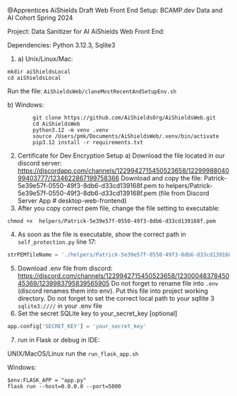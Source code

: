 @Apprentices AiShields Draft Web Front End Setup:
BCAMP.dev Data and AI Cohort Spring 2024

Project: Data Sanitizer for AI
AiShields Web Front End:

Dependencies: Python 3.12.3, Sqlite3 

1. a) Unix/Linux/Mac: 
```commandline
mkdir aiShieldsLocal
cd aiShieldsLocal
```
Run the file: `AiShieldsWeb/cloneMostRecentAndSetupEnv.sh`

   b) Windows: 
```commandline
        git clone https://github.com/AiShieldsOrg/AiShieldsWeb.git
        cd AiShieldsWeb
        python3.12 -m venv .venv
        source /Users/pmk/Documents/AiShieldsWeb/.venv/bin/activate
        pip3.12 install -r requirements.txt
```

2. Certificate for Dev Encryption Setup
    a) Download the file located in our discord server: https://discordapp.com/channels/1229942715450523658/1229998804099403777/1234622867199758366
    Download and copy the file:
Patrick-5e39e57f-0550-49f3-8db6-d33cd139168f.pem
to helpers/Patrick-5e39e57f-0550-49f3-8db6-d33cd139168f.pem
(file from Discord Server App # desktop-web-frontend)
3. After you copy correct pem file, change the file setting to executable:
```commandline
chmod +x  helpers/Patrick-5e39e57f-0550-49f3-8db6-d33cd139168f.pem 
```
4. As soon as the file is executable, show the correct path in `self_protection.py` line 17:
```python
strPEMfileName = './helpers/Patrick-5e39e57f-0550-49f3-8db6-d33cd139168f.pem'
```
5. Download .env file from discord: https://discord.com/channels/1229942715450523658/1230004837845045369/1239983795839565905
Do not forget to rename file into `.env` (discord renames them into env). Put this file into project working directory.
Do not forget to set the correct local path to your sqllite 3 `sqlite3:////` in your .env file
6. Set the secret SQLite key to your_secret_key [optional]
```python
app.config['SECRET_KEY'] = 'your_secret_key' 
```
7. run in Flask or debug in IDE:

UNIX/MacOS/Linux 
run the `run_flask_app.sh`

Windows:
```commandline
$env:FLASK_APP = "app.py"
flask run --host=0.0.0.0 --port=5000
```



